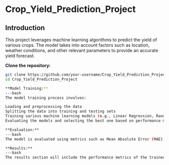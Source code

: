 # Crop_Yield_Prediction_Project

## Introduction
This project leverages machine learning algorithms to predict the yield of various crops. The model takes into account factors such as location, weather conditions, and other relevant parameters to provide an accurate yield forecast.


 **Clone the repository:**
   ```bash
   git clone https://github.com/your-username/Crop_Yield_Prediction_Project.git
   cd Crop_Yield_Prediction_Project

**Model Training:**
   ---bash
   The model training process involves:
   
   Loading and preprocessing the data
   Splitting the data into training and testing sets
   Training various machine learning models (e.g., Linear Regression, Random Forest, etc.)
   Evaluating the models and selecting the best one based on performance metrics

**Evaluation:**
   ---bash
   The model is evaluated using metrics such as Mean Absolute Error (MAE), Root Mean Squared Error (RMSE), and R-squared score to assess its accuracy and reliability.

**Results:**
   ---bash
   The results section will include the performance metrics of the trained model on the test set, along with visualizations such as feature importance and prediction vs actual yield plots.

